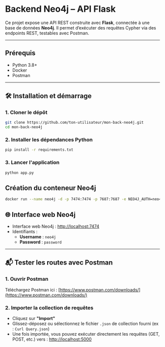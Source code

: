 # Backend Neo4j – API Flask

Ce projet expose une API REST construite avec **Flask**, connectée à une base de données **Neo4j**. Il permet d’exécuter des requêtes Cypher via des endpoints REST, testables avec Postman.

---

## Prérequis

- Python 3.8+
- Docker
- Postman

---

## 🛠 Installation et démarrage

### 1. Cloner le dépôt

```bash
git clone https://github.com/ton-utilisateur/mon-back-neo4j.git
cd mon-back-neo4j
```

### 2. Installer les dépendances Python
```bash
pip install -r requirements.txt
```

### 3. Lancer l'application
```bash
python app.py
```

## Création du conteneur Neo4j
```bash
docker run --name neo4j -d -p 7474:7474 -p 7687:7687 -e NEO4J_AUTH=neo4j/password neo4j
```

## 🌐 Interface web Neo4j

- Interface web Neo4j : [http://localhost:7474](http://localhost:7474)
- Identifiants :
  - **Username** : `neo4j`
  - **Password** : `password`

---

## 📬 Tester les routes avec Postman

### 1. Ouvrir Postman

Téléchargez Postman ici : [https://www.postman.com/downloads/](https://www.postman.com/downloads/)

### 2. Importer la collection de requêtes

- Cliquez sur **"Import"**
- Glissez-déposez ou sélectionnez le fichier `.json` de collection fourni (ex : `Curl Query.json`)
- Une fois importée, vous pouvez exécuter directement les requêtes (GET, POST, etc.) vers : [http://localhost:5000](http://localhost:5000)

